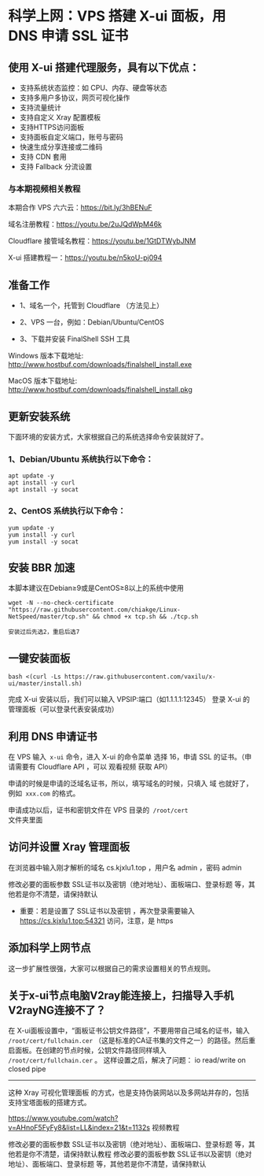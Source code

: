 # 科学上网：VPS 搭建 X-ui 面板，用 DNS 申请 SSL 证书

## 使用 X-ui 搭建代理服务，具有以下优点：

- 支持系统状态监控：如 CPU、内存、硬盘等状态
- 支持多用户多协议，网页可视化操作
- 支持流量统计
- 支持自定义 Xray 配置模板
- 支持HTTPS访问面板
- 支持面板自定义端口，账号与密码
- 快速生成分享连接或二维码
- 支持 CDN 套用
- 支持 Fallback 分流设置

### 与本期视频相关教程

本期合作 VPS 六六云：https://bit.ly/3hBENuF

域名注册教程：https://youtu.be/2uJQdWpM46k

Cloudflare 接管域名教程：https://youtu.be/1GtDTWybJNM

X-ui 搭建教程一：https://youtu.be/n5koU-pj094

## 准备工作

- 1、域名一个，托管到 Cloudflare （方法见上）

- 2、VPS 一台，例如：Debian/Ubuntu/CentOS

- 3、下载并安装 FinalShell SSH 工具

Windows 版本下载地址:
http://www.hostbuf.com/downloads/finalshell_install.exe

MacOS 版本下载地址:
http://www.hostbuf.com/downloads/finalshell_install.pkg

 

## 更新安装系统
下面环境的安装方式，大家根据自己的系统选择命令安装就好了。
### 1、Debian/Ubuntu 系统执行以下命令：
    apt update -y         
    apt install -y curl    
    apt install -y socat    
    
### 2、CentOS 系统执行以下命令：   

    yum update -y         
    yum install -y curl   
    yum install -y socat   

 ## 安装 BBR 加速
 本脚本建议在Debian≥9或是CentOS≥8以上的系统中使用
 
    wget -N --no-check-certificate "https://raw.githubusercontent.com/chiakge/Linux-NetSpeed/master/tcp.sh" && chmod +x tcp.sh && ./tcp.sh
    
    安装过后先选2，重启后选7
 
 ## 一键安装面板
    bash <(curl -Ls https://raw.githubusercontent.com/vaxilu/x-ui/master/install.sh)
 
 完成 X-ui 安装以后，我们可以输入 VPSIP:端口（如1.1.1.1:12345） 登录 X-ui 的管理面板（可以登录代表安装成功）

## 利用 DNS 申请证书

在 VPS 输入<code> x-ui</code>  命令，进入 X-ui 的命令菜单
选择 16，申请 SSL 的证书。（申请需要有 Cloudflare API ，可以 观看视频 获取 API）

申请的时候是申请的泛域名证书，所以，填写域名的时候，只填入 域 也就好了，例如<code>  xxx.com</code>  的格式。

申请成功以后，证书和密钥文件在 VPS 目录的<code> /root/cert </code>文件夹里面

##  访问并设置 Xray 管理面板
在浏览器中输入刚才解析的域名 cs.kjxlu1.top ，用户名 admin ，密码 admin

修改必要的面板参数 SSL证书以及密钥（绝对地址）、面板端口、登录标题 等，其他若是你不清楚，请保持默认

-  重要：若是设置了 SSL证书以及密钥 ，再次登录需要输入 https://cs.kjxlu1.top:54321 访问，注意，是 https
 
 ## 添加科学上网节点
 这一步扩展性很强，大家可以根据自己的需求设置相关的节点规则。

## 关于x-ui节点电脑V2ray能连接上，扫描导入手机V2rayNG连接不了？
在 X-ui面板设置中，“面板证书公钥文件路径”，不要用带自己域名的证书，输入<code> /root/cert/fullchain.cer</code> （这是标准的CA证书集的文件之一）的路径。然后重启面板。在创建的节点时候，公钥文件路径同样填入 <code> /root/cert/fullchain.cer</code> 。
这样设置之后，解决了问题： io read/write on closed pipe

 ----------------
这种 Xray 可视化管理面板 的方式，也是支持伪装网站以及多网站并存的，包括支持宝塔面板的搭建方式。


https://www.youtube.com/watch?v=AHnoF5FyFy8&list=LL&index=21&t=1132s  视频教程

修改必要的面板参数 SSL证书以及密钥（绝对地址）、面板端口、登录标题 等，其他若是你不清楚，请保持默认教程
修改必要的面板参数 SSL证书以及密钥（绝对地址）、面板端口、登录标题 等，其他若是你不清楚，请保持默认
